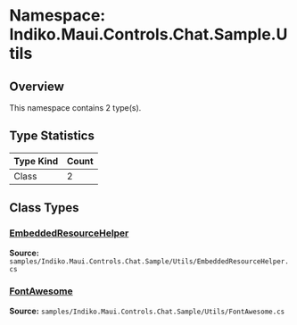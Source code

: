 # Namespace: Indiko.Maui.Controls.Chat.Sample.Utils

## Overview

This namespace contains 2 type(s).

## Type Statistics

| Type Kind | Count |
|-----------|-------|
| Class | 2 |

## Class Types

### [EmbeddedResourceHelper](../classes/Indiko.Maui.Controls.Chat.Sample.Utils.EmbeddedResourceHelper.md)

**Source:** `samples/Indiko.Maui.Controls.Chat.Sample/Utils/EmbeddedResourceHelper.cs`

### [FontAwesome](../classes/Indiko.Maui.Controls.Chat.Sample.Utils.FontAwesome.md)

**Source:** `samples/Indiko.Maui.Controls.Chat.Sample/Utils/FontAwesome.cs`

